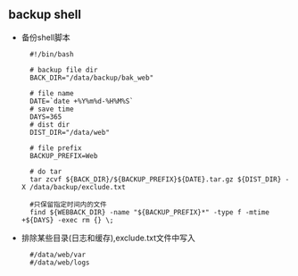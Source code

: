 ## backup shell
- 备份shell脚本
	
		#!/bin/bash
        
        # backup file dir
        BACK_DIR="/data/backup/bak_web"

        # file name
        DATE=`date +%Y%m%d-%H%M%S`
        # save time
        DAYS=365
        # dist dir
        DIST_DIR="/data/web"

        # file prefix
        BACKUP_PREFIX=Web

        # do tar
        tar zcvf ${BACK_DIR}/${BACKUP_PREFIX}${DATE}.tar.gz ${DIST_DIR} -X /data/backup/exclude.txt

        #只保留指定时间内的文件
        find ${WEBBACK_DIR} -name "${BACKUP_PREFIX}*" -type f -mtime +${DAYS} -exec rm {} \;
         
- 排除某些目录(日志和缓存),exclude.txt文件中写入
         
        #/data/web/var
        #/data/web/logs
